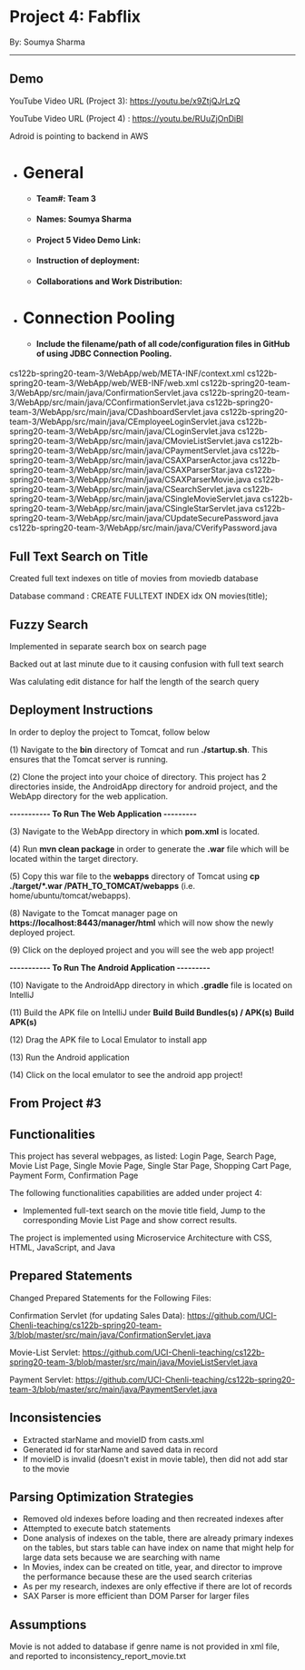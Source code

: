 # Project 4: Fabflix
By: Soumya Sharma
___

## Demo
YouTube Video URL (Project 3): https://youtu.be/x9ZtjQJrLzQ

YouTube Video URL (Project 4) : https://youtu.be/RUuZjOnDiBI

Adroid is pointing to backend in AWS

- # General
    - #### Team#: Team 3
    
    - #### Names: Soumya Sharma
    
    - #### Project 5 Video Demo Link:

    - #### Instruction of deployment:

    - #### Collaborations and Work Distribution:


- # Connection Pooling
    - #### Include the filename/path of all code/configuration files in GitHub of using JDBC Connection Pooling.
cs122b-spring20-team-3/WebApp/web/META-INF/context.xml
cs122b-spring20-team-3/WebApp/web/WEB-INF/web.xml
cs122b-spring20-team-3/WebApp/src/main/java/ConfirmationServlet.java
cs122b-spring20-team-3/WebApp/src/main/java/CConfirmationServlet.java
cs122b-spring20-team-3/WebApp/src/main/java/CDashboardServlet.java
cs122b-spring20-team-3/WebApp/src/main/java/CEmployeeLoginServlet.java
cs122b-spring20-team-3/WebApp/src/main/java/CLoginServlet.java
cs122b-spring20-team-3/WebApp/src/main/java/CMovieListServlet.java
cs122b-spring20-team-3/WebApp/src/main/java/CPaymentServlet.java
cs122b-spring20-team-3/WebApp/src/main/java/CSAXParserActor.java
cs122b-spring20-team-3/WebApp/src/main/java/CSAXParserStar.java
cs122b-spring20-team-3/WebApp/src/main/java/CSAXParserMovie.java
cs122b-spring20-team-3/WebApp/src/main/java/CSearchServlet.java
cs122b-spring20-team-3/WebApp/src/main/java/CSingleMovieServlet.java
cs122b-spring20-team-3/WebApp/src/main/java/CSingleStarServlet.java
cs122b-spring20-team-3/WebApp/src/main/java/CUpdateSecurePassword.java
cs122b-spring20-team-3/WebApp/src/main/java/CVerifyPassword.java

## Full Text Search on Title
Created full text indexes on title of movies from moviedb database

Database command : CREATE FULLTEXT INDEX idx ON movies(title);

## Fuzzy Search
Implemented in separate search box on search page

Backed out at last minute due to it causing confusion with full text search

Was calulating edit distance for half the length of the search query


## Deployment Instructions
In order to deploy the project to Tomcat, follow below 

(1) Navigate to the **bin** directory of Tomcat and run **./startup.sh**. 
This ensures that the Tomcat server is running. 

(2) Clone the project into your choice of directory. 
This project has 2 directories inside, the AndroidApp directory for android project, and the 
WebApp directory for the web application. 

**----------- To Run The Web Application ---------**

(3) Navigate to the WebApp directory in which **pom.xml** is located. 

(4) Run **mvn clean package** in order to generate the **.war** file which will be located within the target directory. 

(5) Copy this war file to the **webapps** directory of Tomcat using 
**cp ./target/*.war /PATH_TO_TOMCAT/webapps** (i.e. home/ubuntu/tomcat/webapps).



(8) Navigate to the Tomcat manager page on **https://localhost:8443/manager/html** 
which will now show the newly deployed project. 

(9) Click on the deployed project and you will see the web app project! 


**----------- To Run The Android Application ---------**

(10) Navigate to the AndroidApp directory in which **.gradle** file is located on IntelliJ

(11) Build the APK file on IntelliJ under **Build** **Build Bundles(s) / APK(s)** **Build APK(s)**

(12) Drag the APK file to Local Emulator to install app

(13) Run the Android application

(14) Click on the local emulator to see the android app project!


## From Project #3

## Functionalities
This project has several webpages, as listed: Login Page, Search Page, Movie List Page, Single Movie Page, Single Star Page, Shopping Cart Page, Payment Form, Confirmation Page 

The following functionalities capabilities are added under project 4:
- Implemented full-text search on the movie title field, Jump to the corresponding Movie List Page and show correct results.

The project is implemented using Microservice Architecture with CSS, HTML, JavaScript, and Java



## Prepared Statements
Changed Prepared Statements for the Following Files: 

Confirmation Servlet (for updating Sales Data): https://github.com/UCI-Chenli-teaching/cs122b-spring20-team-3/blob/master/src/main/java/ConfirmationServlet.java 

Movie-List Servlet: https://github.com/UCI-Chenli-teaching/cs122b-spring20-team-3/blob/master/src/main/java/MovieListServlet.java

Payment Servlet: https://github.com/UCI-Chenli-teaching/cs122b-spring20-team-3/blob/master/src/main/java/PaymentServlet.java

## Inconsistencies
- Extracted starName and movieID from casts.xml
- Generated id for starName and saved data in record
- If movieID is invalid (doesn't exist in movie table), then did not add star to the movie


## Parsing Optimization Strategies
- Removed old indexes before loading and then recreated indexes after
- Attempted to execute batch statements 
- Done analysis of indexes on the table, there are already primary indexes on the tables, but stars table can have index on name that might help for large data sets because we are searching with name
- In Movies, index can be created on title, year, and director to improve the performance because these are the used search criterias
- As per my research, indexes are only effective if there are lot of records
- SAX Parser is more efficient than DOM Parser for larger files


## Assumptions
Movie is not added to database if genre name is not provided in xml file, and reported to inconsistency_report_movie.txt

